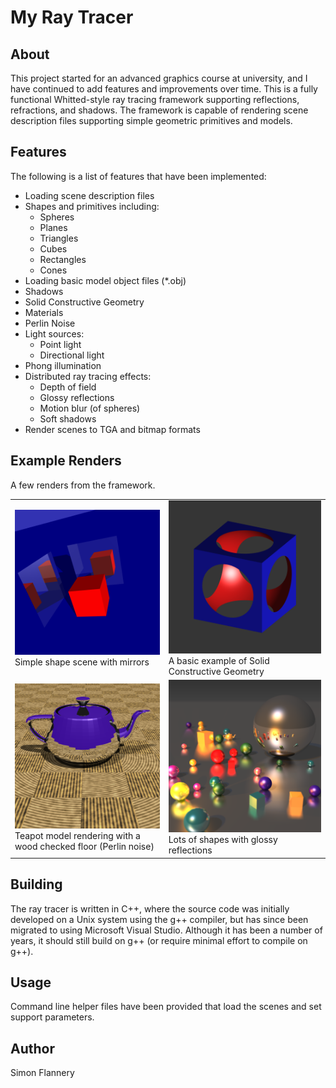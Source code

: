 # My Ray Tracer
## About
This project started for an advanced graphics course at university, and I have continued to add features and improvements over time. This is a fully functional Whitted-style ray tracing framework supporting reflections, refractions, and shadows. The framework is capable of rendering scene description files supporting simple geometric primitives and models.

## Features
The following is a list of features that have been implemented:
- Loading scene description files
- Shapes and primitives including:
  - Spheres
  - Planes
  - Triangles
  - Cubes
  - Rectangles
  - Cones
- Loading basic model object files (*.obj)
- Shadows
- Solid Constructive Geometry
- Materials
- Perlin Noise
- Light sources:
  - Point light
  - Directional light
- Phong illumination
- Distributed ray tracing effects:
  - Depth of field
  - Glossy reflections
  - Motion blur (of spheres)
  - Soft shadows
- Render scenes to TGA and bitmap formats

## Example Renders
A few renders from the framework.

|                                                                                                                    |                                                                                                            |
|--------------------------------------------------------------------------------------------------------------------|------------------------------------------------------------------------------------------------------------|
| ![Example1](results/cube_rectanagle_test.bmp)<br />Simple shape scene with mirrors                                 | ![Example2](results/csg_difference_cube_sphere_3.bmp)<br /> A basic example of Solid Constructive Geometry |
| ![Example3](results/teapot_on_wood_floor.bmp)<br />Teapot model rendering with a wood checked floor (Perlin noise) | ![Example4](results/spheres_scene.bmp)<br />Lots of shapes with glossy reflections                         |


## Building
The ray tracer is written in C++, where the source code was initially developed on a Unix system using the g++ compiler, but has since been migrated to using Microsoft Visual Studio. Although it has been a number of years, it should still build on g++ (or require minimal effort to compile on g++).

## Usage
Command line helper files have been provided that load the scenes and set support parameters.

## Author
Simon Flannery
